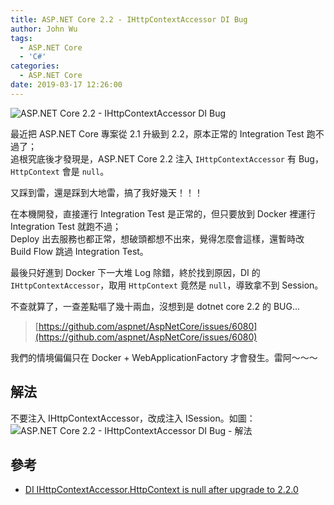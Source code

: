 ```yaml
---
title: ASP.NET Core 2.2 - IHttpContextAccessor DI Bug
author: John Wu
tags:
  - ASP.NET Core
  - 'C#'
categories:
  - ASP.NET Core
date: 2019-03-17 12:26:00
---
```

![ASP.NET Core 2.2 - IHttpContextAccessor DI Bug](/images/logo-net-core.png)

最近把 ASP.NET Core 專案從 2.1 升級到 2.2，原本正常的 Integration Test 跑不過了；  
追根究底後才發現是，ASP.NET Core 2.2 注入 `IHttpContextAccessor` 有 Bug，`HttpContext` 會是 `null`。  

<!-- more -->

又踩到雷，還是踩到大地雷，搞了我好幾天！！！  

在本機開發，直接運行 Integration Test 是正常的，但只要放到 Docker 裡運行 Integration Test 就跑不過；  
Deploy 出去服務也都正常，想破頭都想不出來，覺得怎麼會這樣，還暫時改 Build Flow 跳過 Integration Test。  

最後只好進到 Docker 下一大堆 Log 除錯，終於找到原因，DI 的 `IHttpContextAccessor`，取用 `HttpContext` 竟然是 `null`，導致拿不到 Session。  

不查就算了，一查差點嘔了幾十兩血，沒想到是 dotnet core 2.2 的 BUG...  
> [https://github.com/aspnet/AspNetCore/issues/6080](https://github.com/aspnet/AspNetCore/issues/6080)  

我們的情境偏偏只在 Docker + WebApplicationFactory 才會發生。雷阿～～～  

## 解法

不要注入 IHttpContextAccessor，改成注入 ISession。如圖：
![ASP.NET Core 2.2 - IHttpContextAccessor DI Bug - 解法](/images/x427.png)

## 參考

* [DI IHttpContextAccessor.HttpContext is null after upgrade to 2.2.0](https://github.com/aspnet/AspNetCore/issues/6080)